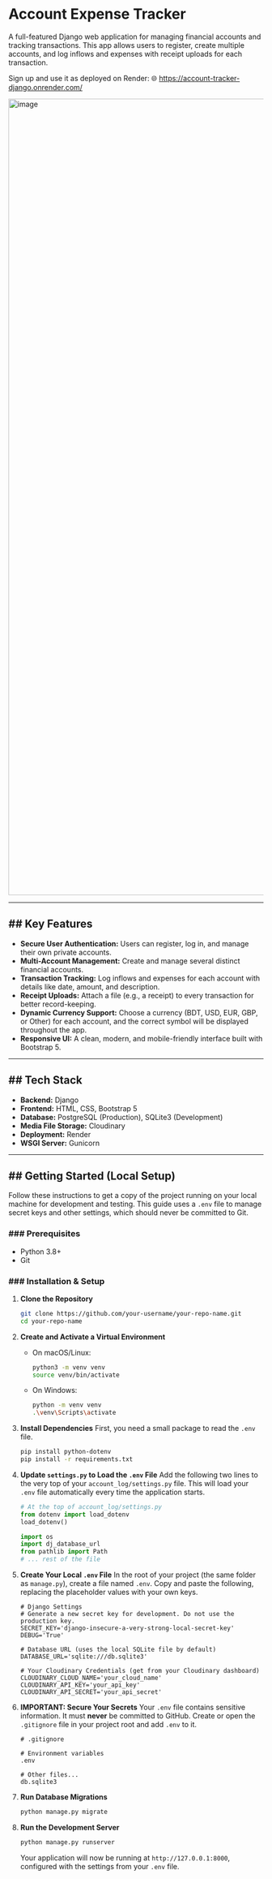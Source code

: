 # Account Expense Tracker

A full-featured Django web application for managing financial accounts and tracking transactions. This app allows users to register, create multiple accounts, and log inflows and expenses with receipt uploads for each transaction. 

Sign up and use it as deployed on Render: 🌐 https://account-tracker-django.onrender.com/

<img width="2906" height="1570" alt="image" src="https://github.com/user-attachments/assets/402668df-a40f-4bc2-95d1-ab559026189b" />

-----

## \#\# Key Features

  * **Secure User Authentication:** Users can register, log in, and manage their own private accounts.
  * **Multi-Account Management:** Create and manage several distinct financial accounts.
  * **Transaction Tracking:** Log inflows and expenses for each account with details like date, amount, and description.
  * **Receipt Uploads:** Attach a file (e.g., a receipt) to every transaction for better record-keeping.
  * **Dynamic Currency Support:** Choose a currency (BDT, USD, EUR, GBP, or Other) for each account, and the correct symbol will be displayed throughout the app.
  * **Responsive UI:** A clean, modern, and mobile-friendly interface built with Bootstrap 5.

-----

## \#\# Tech Stack

  * **Backend:** Django
  * **Frontend:** HTML, CSS, Bootstrap 5
  * **Database:** PostgreSQL (Production), SQLite3 (Development)
  * **Media File Storage:** Cloudinary
  * **Deployment:** Render
  * **WSGI Server:** Gunicorn

-----

## \#\# Getting Started (Local Setup)

Follow these instructions to get a copy of the project running on your local machine for development and testing. This guide uses a `.env` file to manage secret keys and other settings, which should never be committed to Git.

### \#\#\# Prerequisites

  * Python 3.8+
  * Git

### \#\#\# Installation & Setup

1.  **Clone the Repository**

    ```bash
    git clone https://github.com/your-username/your-repo-name.git
    cd your-repo-name
    ```

2.  **Create and Activate a Virtual Environment**

      * On macOS/Linux:
        ```bash
        python3 -m venv venv
        source venv/bin/activate
        ```
      * On Windows:
        ```bash
        python -m venv venv
        .\venv\Scripts\activate
        ```

3.  **Install Dependencies**
    First, you need a small package to read the `.env` file.

    ```bash
    pip install python-dotenv
    pip install -r requirements.txt
    ```

4.  **Update `settings.py` to Load the `.env` File**
    Add the following two lines to the very top of your `account_log/settings.py` file. This will load your `.env` file automatically every time the application starts.

    ```python
    # At the top of account_log/settings.py
    from dotenv import load_dotenv
    load_dotenv()

    import os
    import dj_database_url
    from pathlib import Path
    # ... rest of the file
    ```

5.  **Create Your Local `.env` File**
    In the root of your project (the same folder as `manage.py`), create a file named `.env`. Copy and paste the following, replacing the placeholder values with your own keys.

    ```env
    # Django Settings
    # Generate a new secret key for development. Do not use the production key.
    SECRET_KEY='django-insecure-a-very-strong-local-secret-key'
    DEBUG='True'

    # Database URL (uses the local SQLite file by default)
    DATABASE_URL='sqlite:///db.sqlite3'

    # Your Cloudinary Credentials (get from your Cloudinary dashboard)
    CLOUDINARY_CLOUD_NAME='your_cloud_name'
    CLOUDINARY_API_KEY='your_api_key'
    CLOUDINARY_API_SECRET='your_api_secret'
    ```

6.  **IMPORTANT: Secure Your Secrets**
    Your `.env` file contains sensitive information. It must **never** be committed to GitHub. Create or open the `.gitignore` file in your project root and add `.env` to it.

    ```
    # .gitignore

    # Environment variables
    .env

    # Other files...
    db.sqlite3
    ```

7.  **Run Database Migrations**

    ```bash
    python manage.py migrate
    ```

8.  **Run the Development Server**

    ```bash
    python manage.py runserver
    ```

    Your application will now be running at `http://127.0.0.1:8000`, configured with the settings from your `.env` file.
